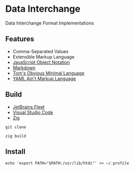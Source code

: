[CommonMark]:https://commonmark.org/
[Fleet]: https://jetbrains.com/fleet/
[JSON]: https://www.json.org/json-en.html
[TOML]: https://toml.io/en/
[VSCode]: https://code.visualstudio.com/docs
[YAML]: https://yaml.org/
[Zig Language]: https://ziglang.org/

# Data Interchange

Data Interchange Format Implementations

## Features

- Comma-Separated Values
- Extensible Markup Language
- [JavaScript Object Notation][JSON]
- [Markdown][CommonMark]
- [Tom's Obvious Minimal Language][TOML]
- [YAML Ain't Markup Language][YAML]

## Build

- [JetBrains Fleet][Fleet]
- [Visual Studio Code][VSCode]
- [Zig][Zig Language]

```shell
git clone

zig build
```

## Install

```shell
echo 'export PATH="$PATH:/usr/lib/htdi"' >> ~/.profile
```